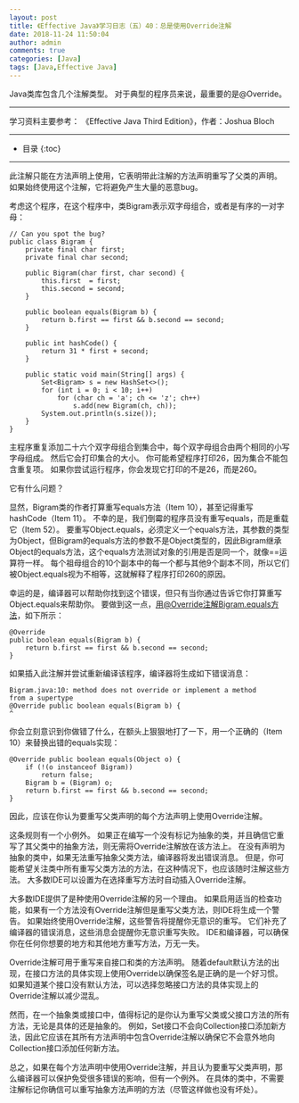 ```yaml
---
layout: post
title: 《Effective Java》学习日志（五）40：总是使用Override注解
date: 2018-11-24 11:50:04
author: admin
comments: true
categories: [Java]
tags: [Java,Effective Java]
---
```


Java类库包含几个注解类型。
对于典型的程序员来说，最重要的是@Override。

<!-- more -->

---

学习资料主要参考： 《Effective Java Third Edition》，作者：Joshua Bloch

---




* 目录
{:toc}

---

此注解只能在方法声明上使用，它表明带此注解的方法声明重写了父类的声明。
如果始终使用这个注解，它将避免产生大量的恶意bug。

考虑这个程序，在这个程序中，类Bigram表示双字母组合，或者是有序的一对字母：

    // Can you spot the bug?
    public class Bigram {
        private final char first;
        private final char second;
    
        public Bigram(char first, char second) {
            this.first  = first;
            this.second = second;
        }
    
        public boolean equals(Bigram b) {
            return b.first == first && b.second == second;
        }
    
        public int hashCode() {
            return 31 * first + second;
        }
    
        public static void main(String[] args) {
            Set<Bigram> s = new HashSet<>();
            for (int i = 0; i < 10; i++)
                for (char ch = 'a'; ch <= 'z'; ch++)
                    s.add(new Bigram(ch, ch));
            System.out.println(s.size());
        }
    }
    
主程序重复添加二十六个双字母组合到集合中，每个双字母组合由两个相同的小写字母组成。 
然后它会打印集合的大小。 
你可能希望程序打印26，因为集合不能包含重复项。 
如果你尝试运行程序，你会发现它打印的不是26，而是260。

它有什么问题？

显然，Bigram类的作者打算重写equals方法（Item 10），甚至记得重写hashCode（Item 11）。 
不幸的是，我们倒霉的程序员没有重写equals，而是重载它（Item 52）。 
要重写Object.equals，必须定义一个equals方法，其参数的类型为Object，但Bigram的equals方法的参数不是Object类型的，因此Bigram继承Object的equals方法，这个equals方法测试对象的引用是否是同一个，就像==运算符一样。 
每个祖母组合的10个副本中的每一个都与其他9个副本不同，所以它们被Object.equals视为不相等，这就解释了程序打印260的原因。

幸运的是，编译器可以帮助你找到这个错误，但只有当你通过告诉它你打算重写Object.equals来帮助你。 
要做到这一点，用@Override注解Bigram.equals方法，如下所示：

    @Override 
    public boolean equals(Bigram b) {
        return b.first == first && b.second == second;
    }
    
如果插入此注解并尝试重新编译该程序，编译器将生成如下错误消息：

    Bigram.java:10: method does not override or implement a method
    from a supertype
    @Override public boolean equals(Bigram b) {
    ^
    
你会立刻意识到你做错了什么，在额头上狠狠地打了一下，用一个正确的（Item 10）来替换出错的equals实现：

    @Override public boolean equals(Object o) {
        if (!(o instanceof Bigram))
            return false;
        Bigram b = (Bigram) o;
        return b.first == first && b.second == second;
    }
    
因此，应该在你认为要重写父类声明的每个方法声明上使用Override注解。 

这条规则有一个小例外。 
如果正在编写一个没有标记为抽象的类，并且确信它重写了其父类中的抽象方法，则无需将Override注解放在该方法上。 
在没有声明为抽象的类中，如果无法重写抽象父类方法，编译器将发出错误消息。 
但是，你可能希望关注类中所有重写父类方法的方法，在这种情况下，也应该随时注解这些方法。 
大多数IDE可以设置为在选择重写方法时自动插入Override注解。

大多数IDE提供了是种使用Override注解的另一个理由。 
如果启用适当的检查功能，如果有一个方法没有Override注解但是重写父类方法，则IDE将生成一个警告。 
如果始终使用Override注解，这些警告将提醒你无意识的重写。 
它们补充了编译器的错误消息，这些消息会提醒你无意识重写失败。 
IDE和编译器，可以确保你在任何你想要的地方和其他地方重写方法，万无一失。

Override注解可用于重写来自接口和类的方法声明。 
随着default默认方法的出现，在接口方法的具体实现上使用Override以确保签名是正确的是一个好习惯。 
如果知道某个接口没有默认方法，可以选择忽略接口方法的具体实现上的Override注解以减少混乱。

然而，在一个抽象类或接口中，值得标记的是你认为重写父类或父接口方法的所有方法，无论是具体的还是抽象的。 
例如，Set接口不会向Collection接口添加新方法，因此它应该在其所有方法声明中包含Override注解以确保它不会意外地向Collection接口添加任何新方法。

总之，如果在每个方法声明中使用Override注解，并且认为要重写父类声明，那么编译器可以保护免受很多错误的影响，但有一个例外。 
在具体的类中，不需要注解标记你确信可以重写抽象方法声明的方法（尽管这样做也没有坏处）。


